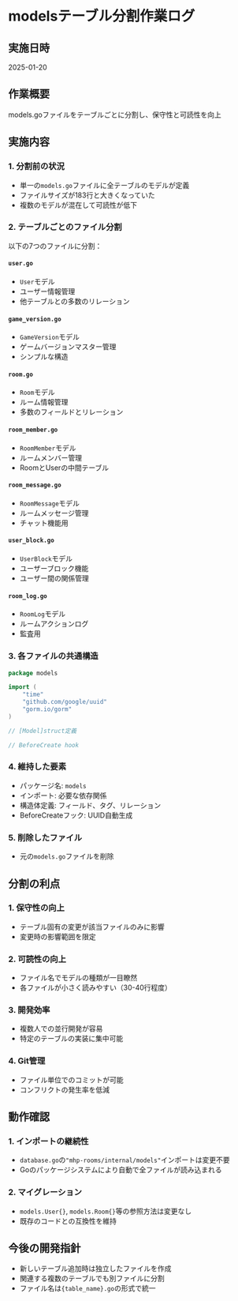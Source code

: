 # modelsテーブル分割作業ログ

## 実施日時
2025-01-20

## 作業概要
models.goファイルをテーブルごとに分割し、保守性と可読性を向上

## 実施内容

### 1. 分割前の状況
- 単一の`models.go`ファイルに全テーブルのモデルが定義
- ファイルサイズが183行と大きくなっていた
- 複数のモデルが混在して可読性が低下

### 2. テーブルごとのファイル分割

以下の7つのファイルに分割：

#### `user.go`
- `User`モデル
- ユーザー情報管理
- 他テーブルとの多数のリレーション

#### `game_version.go`
- `GameVersion`モデル
- ゲームバージョンマスター管理
- シンプルな構造

#### `room.go`
- `Room`モデル
- ルーム情報管理
- 多数のフィールドとリレーション

#### `room_member.go`
- `RoomMember`モデル
- ルームメンバー管理
- RoomとUserの中間テーブル

#### `room_message.go`
- `RoomMessage`モデル
- ルームメッセージ管理
- チャット機能用

#### `user_block.go`
- `UserBlock`モデル
- ユーザーブロック機能
- ユーザー間の関係管理

#### `room_log.go`
- `RoomLog`モデル
- ルームアクションログ
- 監査用

### 3. 各ファイルの共通構造

```go
package models

import (
    "time"
    "github.com/google/uuid"
    "gorm.io/gorm"
)

// [Model]struct定義

// BeforeCreate hook
```

### 4. 維持した要素
- パッケージ名: `models`
- インポート: 必要な依存関係
- 構造体定義: フィールド、タグ、リレーション
- BeforeCreateフック: UUID自動生成

### 5. 削除したファイル
- 元の`models.go`ファイルを削除

## 分割の利点

### 1. 保守性の向上
- テーブル固有の変更が該当ファイルのみに影響
- 変更時の影響範囲を限定

### 2. 可読性の向上
- ファイル名でモデルの種類が一目瞭然
- 各ファイルが小さく読みやすい（30-40行程度）

### 3. 開発効率
- 複数人での並行開発が容易
- 特定のテーブルの実装に集中可能

### 4. Git管理
- ファイル単位でのコミットが可能
- コンフリクトの発生率を低減

## 動作確認

### 1. インポートの継続性
- `database.go`の`"mhp-rooms/internal/models"`インポートは変更不要
- Goのパッケージシステムにより自動で全ファイルが読み込まれる

### 2. マイグレーション
- `models.User{}`, `models.Room{}`等の参照方法は変更なし
- 既存のコードとの互換性を維持

## 今後の開発指針
- 新しいテーブル追加時は独立したファイルを作成
- 関連する複数のテーブルでも別ファイルに分割
- ファイル名は`{table_name}.go`の形式で統一